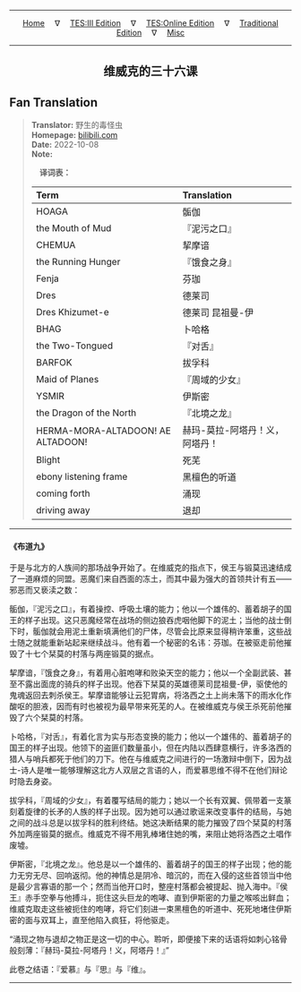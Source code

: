 
---

<!-- Jekyll Page Links -->

<center>
<a href="../../../../../../index.html">Home</a>
&emsp;&nabla;&emsp;
<a href="../../../../../index-tes3.html">TES:III Edition</a>
&emsp;&nabla;&emsp;
<a href="../../../../../index-teso.html">TES:Online Edition</a>
&emsp;&nabla;&emsp;
<a href="../../../../../index-traditional.html">Traditional Edition</a>
&emsp;&nabla;&emsp;
<a href="../../../../../index-misc.html">Misc</a>
</center>

<!-- Markdown Body Below: -->

---

<center>
<h2><span style="font-family:SimSun">维威克的三十六课</span></h2>
</center>

## Fan Translation

> __Translator:__ 野生的毒怪虫\
> __Homepage:__ [bilibili.com][1]\
> __Date:__ 2022-10-08\
> __Note:__
>
> &emsp;__译词表：__
>
> | Term                               | Translation |
> |:-----------------------------------|:------------|
> | HOAGA                              | 骺伽 |
> | the Mouth of Mud                   | 『泥污之口』 |
> | CHEMUA                             | 挈摩谙 |
> | the Running Hunger                 | 『饿食之身』 |
> | Fenja                              | 芬珈 |
> | Dres                               | 德莱司 |
> | Dres Khizumet-e                    | 德莱司 昆祖曼-伊 |
> | BHAG                               | 卜哈格 |
> | the Two-Tongued                    | 『对舌』 |
> | BARFOK                             | 拔孚科 |
> | Maid of Planes                     | 『周域的少女』 |
> | YSMIR                              | 伊斯密 |
> | the Dragon of the North            | 『北境之龙』 |
> | HERMA-MORA-ALTADOON! AE ALTADOON!  | 赫玛-莫拉-阿塔丹！义，阿塔丹！ |
> | Blight                             | 死芜 |
> | ebony listening frame              | 黑檀色的听道 |
> | coming forth                       | 涌现 |
> | driving away                       | 退却 |

[1]: https://www.bilibili.com/opus/714766086755581957/

---

#### 《布道九》

于是与北方的人族间的那场战争开始了。在维威克的指点下，侯王与锻莫迅速结成了一道麻烦的同盟。恶魔们来自西面的冻土，而其中最为强大的首领共计有五——邪恶而又亵渎之数：

骺伽，『泥污之口』，有着操控、呼吸土壤的能力；他以一个雄伟的、蓄着胡子的国王的样子出现。这只恶魔经常在战场的侧边狼吞虎咽他脚下的泥土；当他的战士倒下时，骺伽就会用泥土重新填满他们的尸体，尽管会比原来显得稍许笨重，这些战士随之就能重新站起来继续战斗。他有着一个秘密的名讳：芬珈。在被驱走前他摧毁了十七个栞莫的村落与两座锻莫的据点。

挈摩谙，『饿食之身』，有着用心脏咆哮和败染天空的能力；他以一个全副武装、甚至不露出面庞的骑兵的样子出现。他吞下栞莫的英雄德莱司昆祖曼-伊，驱使他的鬼魂返回去刺杀侯王。挈摩谙能够让云犯胃病，将洛西之土上尚未落下的雨水化作酸呕的胆液，因而有时也被视为最早带来死芜的人。在被维威克与侯王杀死前他摧毁了六个栞莫的村落。

卜哈格，『对舌』，有着化言为实与形态变换的能力；他以一个雄伟的、蓄着胡子的国王的样子出现。他领下的盗匪们数量虽小，但在内陆以西肆意横行，许多洛西的猎人与哨兵都死于他们的刀下。他在与维威克之间进行的一场激辩中倒下，因为战士-诗人是唯一能够理解这北方人双层之言语的人，而爱慕思维不得不在他们辩论时隐去身姿。

拔孚科，『周域的少女』，有着覆写结局的能力；她以一个长有双翼、佩带着一支篆刻着旋律的长矛的人族的样子出现。因为她可以通过歌谣来改变事件的结局，与她之间的战斗总是以拔孚科的胜利终结。她这决断结果的能力摧毁了四个栞莫的村落外加两座锻莫的据点。维威克不得不用乳棒堵住她的嘴，来阻止她将洛西之土唱作废墟。

伊斯密，『北境之龙』。他总是以一个雄伟的、蓄着胡子的国王的样子出现；他的能力无穷无尽、回响返彻。他的神情总是阴冷、暗沉的，而在入侵的这些首领当中他是最少言寡语的那一个；然而当他开口时，整座村落都会被提起、抛入海中。『侯王』赤手空拳与他搏斗，扼住这头巨龙的咆哮、直到伊斯密的力量之喉咳出鲜血；维威克取走这些被扼住的咆哮，将它们刻进一束黑檀色的听道中、死死地堵住伊斯密的面与双耳上，直至他陷入疯狂，将他驱走。

“涌现之物与退却之物正是这一切的中心。聆听，即便接下来的话语将如刺心铭骨般刻薄：『赫玛-莫拉-阿塔丹！义，阿塔丹！』”

此卷之结语：『爱慕』与『思』与『维』。

---
